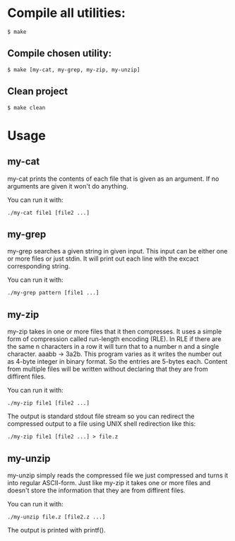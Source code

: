 # Compile all utilities:
`$ make`
## Compile chosen utility:
`$ make [my-cat, my-grep, my-zip, my-unzip]`
## Clean project
`$ make clean`

# Usage

## my-cat
my-cat prints the contents of each file that is given as an argument. If no arguments are given it won't do anything.

You can run it with:

`./my-cat file1 [file2 ...]`

## my-grep
my-grep searches a given string in given input. This input can be either one or more files or just stdin.
It will print out each line with the excact corresponding string. 

You can run it with:

`./my-grep pattern [file1 ...]`

## my-zip
my-zip takes in one or more files that it then compresses. It uses a simple form of compression called run-length encoding (RLE).
In RLE if there are the same n characters in a row it will turn that to a number n and a single character. aaabb -> 3a2b.
This program varies as it writes the number out as 4-byte integer in binary format. So the entries are 5-bytes each.
Content from multiple files will be written without declaring that they are from diffirent files.

You can run it with:

`./my-zip file1 [file2 ...]`

The output is standard stdout file stream so you can redirect the compressed output to a file using UNIX shell redirection like this:

`./my-zip file1 [file2 ...] > file.z`

## my-unzip
my-unzip simply reads the compressed file we just compressed and turns it into regular ASCII-form. 
Just like my-zip it takes one or more files and doesn't store the information that they are from diffirent files.

You can run it with:

`./my-unzip file.z [file2.z ...]`

The output is printed with printf().
